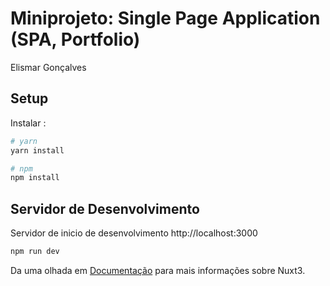# Miniprojeto: Single Page Application (SPA, Portfolio)
Elismar Gonçalves  

## Setup

Instalar :

```bash
# yarn
yarn install

# npm
npm install

```

## Servidor de Desenvolvimento

Servidor de inicio de desenvolvimento http://localhost:3000

```bash
npm run dev
```

Da uma olhada em  [Documentação](https://v3.nuxtjs.org/guide/deploy/presets) para mais informações sobre Nuxt3.
